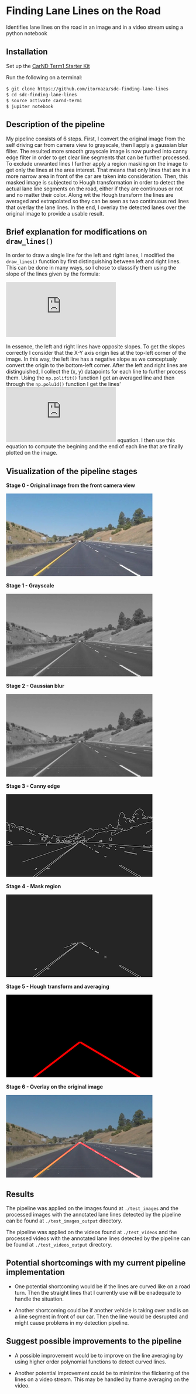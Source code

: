 # Finding Lane Lines on the Road

Identifies lane lines on the road in an image and in a video stream using a python notebook

[//]: # (Image References)
[image0]: ./test_images_pipeline/pipeline_0.jpg "Self driving car front camera view"
[image1]: ./test_images_pipeline/pipeline_1.jpg "Grayscale"
[image2]: ./test_images_pipeline/pipeline_2.jpg "Gaussian blur"
[image3]: ./test_images_pipeline/pipeline_3.jpg "Canny edge"
[image4]: ./test_images_pipeline/pipeline_4.jpg "Mask region"
[image5]: ./test_images_pipeline/pipeline_5.jpg "Hough transform, averaging and extrapolation"
[image6]: ./test_images_pipeline/pipeline_6.jpg "Overlay of detected lines on the original camera view"

## Installation

Set up the [CarND Term1 Starter Kit](https://github.com/udacity/CarND-Term1-Starter-Kit/blob/master/README.md)

Run the following on a terminal:
```
$ git clone https://github.com/itornaza/sdc-finding-lane-lines
$ cd sdc-finding-lane-lines
$ source activate carnd-term1
$ jupiter notebook
```
## Description of the pipeline

My pipeline consists of 6 steps. First, I convert the original image from the self driving car from camera view to grayscale, then I apply a gaussian blur filter. The resulted more smooth grayscale image is now pushed into canny edge filter in order to get clear line segments that can be further processed. To exclude unwanted lines I further apply a region masking on the image to get only the lines at the area interest. That means that only lines that are in a more narrow area in front of the car are taken into consideration. Then, this masked image is subjected to Hough transformation in order to detect the actual lane line segments on the road, either if they are continuous or not and no matter their color. Along wit the Hough transform the lines are averaged and extrapolated so they can be seen as two continuous red lines that overlay the lane lines. In the end, I overlay the detected lanes over the original image to provide a usable result.

## Brief explanation for modifications on  `draw_lines()`

In order to draw a single line for the left and right lanes, I modified the `draw_lines()` function by first distinguishing between left and right lines. This can be done in many ways, so I chose to classsify them using the slope of the lines given by the formula:

![img](http://latex.codecogs.com/svg.latex?m%20%3D%20%5Cfrac%7By2-y1%7D%7Bx2-x1%7D)

In essence, the left and right lines have opposite slopes. To get the slopes correctly I consider that the X-Y axis origin lies at the top-left corner of the image. In this way, the left line has a negative slope as we conceptualy convert the origin to the bottom-left corner. After the left and right lines are distinguished, I collect the (x, y) datapoints for each line to further process them. Using the `np.polifit()` function I get an averaged line and then through the `np.polu1d()` function I get the lines' ![img](http://latex.codecogs.com/svg.latex?y%20%3D%20m*x%20%2B%20b) equation. I then use this equation to compute the begining and the end of each line that are finally plotted on the image.

## Visualization of the pipeline stages

**Stage 0 - Original image from the front camera view** 

![alt text][image0]

**Stage 1 - Grayscale**

![alt text][image1]

**Stage 2 - Gaussian blur**

![alt text][image2]

**Stage 3 - Canny edge**

![alt text][image3]

**Stage 4 - Mask region**

![alt text][image4]

**Stage 5 - Hough transform and averaging**

![alt text][image5]

**Stage 6 - Overlay on the original image**

![alt text][image6]

## Results

The pipeline was applied on the images found at `./test_images` and the processed images with the annotated lane lines detected by the pipeline can be found at `./test_images_output` directory.

The pipeline was applied on the videos found at `./test_videos` and the processed videos with the annotated lane lines detected by the pipeline can be found at `./test_videos_output` directory.

## Potential shortcomings with my current pipeline implementation

- One potential shortcoming would be if the lines are curved like on a road turn. Then the straight lines that I currently use will be enadequate to handle the situation.

- Another shortcoming could be if another vehicle is taking over and is on a line segment in front of our car. Then the line would be desrupted and might cause problems in my detection pipeline.

## Suggest possible improvements to the pipeline

- A possible improvement would be to improve on the line averaging by using higher order polynomial functions to detect curved lines.

- Another potential improvement could be to minimize the flickering of the lines on a video stream. This may be handled by frame averaging on the video.

